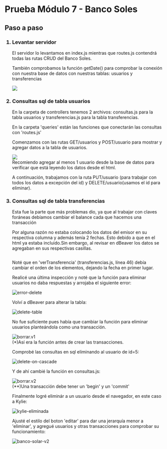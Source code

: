 <h1>Prueba Módulo 7 - Banco Soles</h1>
<h2>Paso a paso</h2>
<ol>
<h3><li>Levantar servidor</li></h3>
<p>El servidor lo levantamos en index.js mientras que routes.js contendrá todas las rutas CRUD del Banco Soles.<p>
<p>También comprobamos la función getDate() para comprobar la conexión con nuestra base de datos con nuestras tablas: usuarios y transferencias</p>
<img src='https://github.com/PauliPuli/PR-Banco_Soles/assets/156126623/07e42f6d-1999-41ad-bb56-a185b8b304c5'>
<h3><li>Consultas sql de tabla usuarios</li></h3>
<p>En la carpeta de controllers tenemos 2 archivos: consultas.js para la tabla usuarios y transferencias.js para la tabla transferencias.</p>
<p>En la carpeta 'queries' están las funciones que conectarán las consultas con 'routes.js'</p>
<p>Comenzamos con las rutas GET/usuarios y POST/usuario para mostrar y agregar datos a la tabla de usuarios.</p>
<img src='https://github.com/PauliPuli/PR-Banco_Soles/assets/156126623/2c53ba71-ee03-4c03-af31-ce9199f17cda)'>
<figcaption>Recomiendo agregar al menos 1 usuario desde la base de datos para verificar que está leyendo los datos desde el html.</figcaption>
<p>A continuación, trabajamos con la ruta PUT/usuario (para trabajar con todos los datos a excepción del id) y DELETE/usuario(usamos el id para eliminar).</p>
<h3><li>Consultas sql de tabla transferencias</li></h3>
<p>Esta fue la parte que más problemas dio, ya que al trabajar con claves foráneas debíamos cambiar el balance cada que hacemos una transacción</p>
<p>Por alguna razón no estaba colocando los datos del emisor en su respectiva columna y además tenía 2 fechas. Esto debido a que en el html ya estaba incluido.Sin embargo, al revisar en dBeaver los datos se agregaban en sus respectivas casillas.</p>
<img alt='' src='https://github.com/PauliPuli/PR-Banco_Soles/assets/156126623/f162b058-226b-4294-8eea-38003a0bd637'>
<p>Noté que en 'verTransferencia' (transferencias.js, línea 46) debía cambiar el orden de los elementos, dejando la fecha en primer lugar.</p>
<p>Realicé una última inspección y noté que la función para eliminar usuarios no daba respuestas y arrojaba el siguiente error:<p>
<img alt='error-delete' src='https://github.com/PauliPuli/PR-Banco_Soles/assets/156126623/bb09870f-5a72-4eaf-9f10-a0ec9e8af061

'>
<p>Volví a dBeaver para alterar la tabla:</p>
<img alt='delete-table' src='https://github.com/PauliPuli/PR-Banco_Soles/assets/156126623/100c5f21-78ef-468a-be3e-6c79ddadda95
'>
<p>No fue suficiente pues había que cambiar la función para eliminar usuarios planteándola como una transacción.</p>
<img alt='borrar.v1' src='https://github.com/PauliPuli/PR-Banco_Soles/assets/156126623/74900389-9efa-4170-a33b-541bb3ff0cd1
'>
<figcaption>(*)Así era la función antes de crear las transacciones.</figcaption>
<p>Comprobé las consultas en sql eliminando al usuario de id=5:</p>
<img alt='delete-on-cascade' src='https://github.com/PauliPuli/PR-Banco_Soles/assets/156126623/a3b314a9-c208-4159-80d9-d1bf647548c1
'>
<p>Y de ahí cambié la función en consultas.js:</p>
<img alt='borrar.v2' src='https://github.com/PauliPuli/PR-Banco_Soles/assets/156126623/3d956a4c-f900-48f5-acd4-860e8c2d019d
'>
<figcaption>(**)Una transacción debe tener un 'begin' y un 'commit'</figcaption>
<p>Finalmente logré eliminár a un usuario desde el navegador, en este caso a Kylie:</p>
<img alt='kylie-eliminada' src='https://github.com/PauliPuli/PR-Banco_Soles/assets/156126623/15e43ca6-3079-4ab4-b4ab-08d2012011fe
'>
<p>Ajusté el estilo del boton 'editar' para dar una jerarquía menor a 'eliminar', y agregué usuarios y otras transacciones para comprobar su funcionamiento:</p>
<img alt='banco-solar-v2' src='https://github.com/PauliPuli/PR-Banco_Soles/assets/156126623/c978d272-f4eb-43b5-805d-1e2a4d4a6f87

'>
</ol>
